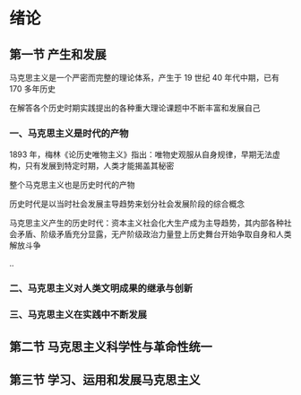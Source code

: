 # 绪论

## 第一节 产生和发展

马克思主义是一个严密而完整的理论体系，产生于 19 世纪 40 年代中期，已有 170 多年历史

在解答各个历史时期实践提出的各种重大理论课题中不断丰富和发展自己

### 一、马克思主义是时代的产物

1893 年，梅林《论历史唯物主义》指出：唯物史观服从自身规律，早期无法虚构，只有发展到特定时期，人类才能揭盖其秘密

整个马克思主义也是历史时代的产物

历史时代是以当时社会发展主导趋势来划分社会发展阶段的综合概念

马克思主义产生的历史时代：资本主义社会化大生产成为主导趋势，其内部各种社会矛盾、阶级矛盾充分显露，无产阶级政治力量登上历史舞台开始争取自身和人类解放斗争

..

### 二、马克思主义对人类文明成果的继承与创新

### 三、马克思主义在实践中不断发展

## 第二节 马克思主义科学性与革命性统一

## 第三节 学习、运用和发展马克思主义





